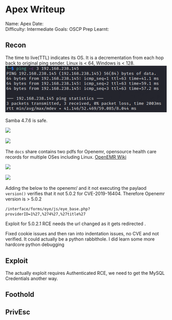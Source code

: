 # Apex Writeup
Name: Apex
Date:  
Difficulty:  Intermediate
Goals:  OSCP Prep
Learnt:

## Recon

The time to live(TTL) indicates its OS. It is a decrementation from each hop back to original ping sender. Linux is < 64, Windows is < 128.
![ping](OS-ProvingGrounds/Apex/Screenshots/ping.png)

Samba 4.7.6 is safe.

![](smbmap.png)

![](smbclient.png)

The `docs` share contains two pdfs for Openemr, opensource health care records for multiple OSes including Linux. [OpenEMR Wiki](https://www.open-emr.org/wiki/index.php/OpenEMR_Wiki_Home_Page)

![](nmapreadwriteshareweird.png)

![](openemrversionguess.png)

Adding the below to the openemr/ and it not executing the paylaod `version()` verifies that it not 5.0.2 for CVE-2019-16404. Therefore Openemr version is > 5.0.2
```
/interface/forms/eye/js/eye_base.php?providerID=1%27,%274%27,%27title%27
```

Exploit for 5.0.2.1 RCE needs the url changed as it gets redirected .

Fixed cookie issues and then ran into indentation issues, no CVE and not verified. It could actually be a python rabbithole. I did learn some more hardcore python debugging

## Exploit

The actually exploit requires Authenticated RCE, we need to get the MySQL Credentials  another way.

## Foothold

## PrivEsc

      
